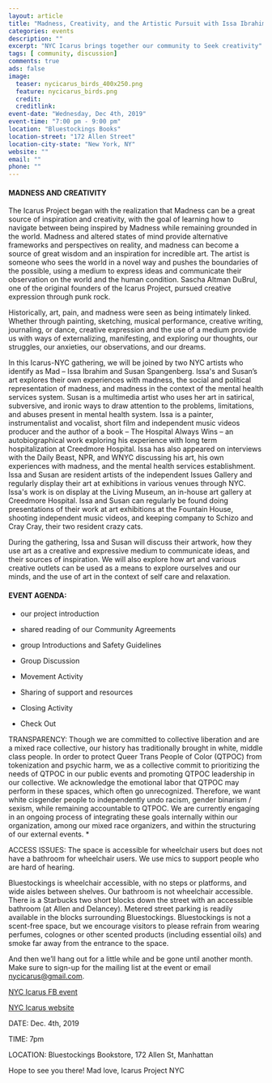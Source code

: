 ```yaml
---
layout: article
title: "Madness, Creativity, and the Artistic Pursuit with Issa Ibrahim"
categories: events
description: ""
excerpt: "NYC Icarus brings together our community to Seek creativity"
tags: [ community, discussion]
comments: true
ads: false
image:
  teaser: nycicarus_birds_400x250.png
  feature: nycicarus_birds.png
  credit: 
  creditlink: 
event-date: "Wednesday, Dec 4th, 2019"
event-time: "7:00 pm - 9:00 pm"
location: "Bluestockings Books"
location-street: "172 Allen Street"
location-city-state: "New York, NY"
website: ""
email: ""
phone: ""
---
```


#### MADNESS AND CREATIVITY

The Icarus Project began with the realization that Madness can be a great source of inspiration and creativity, with the goal of learning how to navigate between being inspired by Madness while remaining grounded in the world.  Madness and altered states of mind provide alternative frameworks and perspectives on reality, and madness can become a source of great wisdom and an inspiration for incredible art.  The artist is someone who sees the world in a novel way and pushes the boundaries of the possible, using a medium to express ideas and communicate their observation on the world and the human condition. Sascha Altman DuBrul, one of the original founders of the Icarus Project, pursued creative expression through punk rock.  

Historically, art, pain, and madness were seen as being intimately linked. Whether through painting, sketching, musical performance, creative writing, journaling, or dance, creative expression and the use of a medium provide us with ways of externalizing, manifesting, and exploring our thoughts, our struggles, our anxieties, our observations, and our dreams.

In this Icarus-NYC gathering, we will be joined by two NYC artists who identify as Mad – Issa Ibrahim and Susan Spangenberg. Issa's and Susan’s art explores their own experiences with madness, the social and political representation of madness, and madness in the context of the mental health services system. Susan is a multimedia artist who uses her art in satirical, subversive, and ironic ways to draw attention to the problems, limitations, and abuses present in mental health system. Issa is a painter, instrumentalist and vocalist, short film and independent music videos producer  and the author of a book – The Hospital Always Wins – an autobiographical work exploring his experience with long term hospitalization at Creedmore Hospital. Issa has also appeared on interviews with the Daily Beast,  NPR, and WNYC discussing his art, his own experiences with madness, and the mental health services establishment. Issa and Susan are resident artists of the independent Issues Gallery and regularly display their art at exhibitions in various venues through NYC. Issa's work is on display at the Living Museum, an in-house art gallery at Creedmore Hospital.  Issa and Susan can regularly be found doing presentations of their work at art exhibitions at the Fountain House, shooting independent music videos, and keeping company to Schizo and Cray Cray, their two resident crazy cats.

During the gathering, Issa and Susan will discuss their artwork, how they use art as a creative and expressive medium to communicate ideas, and their sources of inspiration.  We will also explore how art and various creative outlets can be used as a means to explore ourselves and our minds, and the use of art in the context of self care and relaxation.

#### EVENT AGENDA:

* our project introduction

* shared reading of our Community Agreements

* group Introductions and Safety Guidelines

* Group Discussion

* Movement Activity

* Sharing of support and resources

* Closing Activity

* Check Out


TRANSPARENCY:
Though we are committed to collective liberation and are a mixed race collective, our history has traditionally brought in white, middle class people. In order to protect Queer Trans People of Color (QTPOC) from tokenization and psychic harm, we as a collective commit to prioritizing the needs of QTPOC in our public events and promoting QTPOC leadership in our collective. We acknowledge the emotional labor that QTPOC may perform in these spaces, which often go unrecognized. Therefore, we want white cisgender people to independently undo racism, gender binarism / sexism, while remaining accountable to QTPOC. We are currently engaging in an ongoing process of integrating these goals internally within our organization, among our mixed race organizers, and within the structuring of our external events. *

ACCESS ISSUES: The space is accessible for wheelchair users but does not have a bathroom for wheelchair users. We use mics to support people who are hard of hearing.

Bluestockings is wheelchair accessible, with no steps or platforms, and wide aisles between shelves. Our bathroom is not wheelchair accessible. There is a Starbucks two short blocks down the street with an accessible bathroom (at Allen and Delancey). Metered street parking is readily available in the blocks surrounding Bluestockings. Bluestockings is not a scent-free space, but we encourage visitors to please refrain from wearing perfumes, colognes or other scented products (including essential oils) and smoke far away from the entrance to the space.

And then we’ll hang out for a little while and be gone until another month. Make sure to sign-up for the mailing list at the event or email nycicarus@gmail.com.

[NYC Icarus FB event](https://www.facebook.com/events/743708429442363/)

[NYC Icarus website](http://nycicarus.org/)


DATE: Dec. 4th, 2019

TIME: 7pm

LOCATION: Bluestockings Bookstore, 172 Allen St, Manhattan

Hope to see you there!
Mad love, Icarus Project NYC
